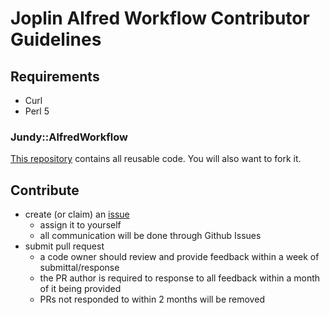 # Joplin Alfred Workflow Contributor Guidelines

## Requirements

- Curl
- Perl 5

### Jundy::AlfredWorkflow

[This repository](https://github.com/skeletonkey/Jundy_AlfredWorkflow) contains all reusable code. You will also want to fork it.

## Contribute

- create (or claim) an [issue](https://github.com/skeletonkey/joplin_alfred_workflow/issues)
  - assign it to yourself
  - all communication will be done through Github Issues
- submit pull request
  - a code owner should review and provide feedback within a week of submittal/response
  - the PR author is required to response to all feedback within a month of it being provided
  - PRs not responded to within 2 months will be removed
